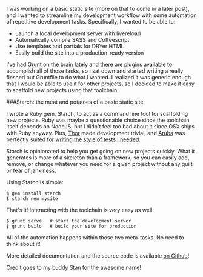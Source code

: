 I was working on a basic static site (more on that to come in a later post), and I wanted to streamline my development workflow with some automation of repetitive development tasks. Specifically, I wanted to be able to:

* Launch a local development server with livereload
* Automatically compile SASS and Coffeescript
* Use templates and partials for DRYer HTML
* Easily build the site into a production-ready version

I've had [Grunt](http://gruntjs.com) on the brain lately and there are plugins available to accomplish all of those tasks, so I sat down and started writing a really fleshed out Gruntfile to do what I wanted. I realized it was generic enough that I would be able to use it for other projects, so I decided to make it easy to scaffold new projects using that toolchain.

###Starch: the meat and potatoes of a basic static site

I wrote a Ruby gem, Starch, to act as a command line tool for scaffolding new projects. Ruby was maybe a questionable choice since the toolchain itself depends on NodeJS, but I didn't feel too bad about it since OSX ships with Ruby anyway. Plus, [Thor](http://whatisthor.com) made development trivial, and [Aruba](https://github.com/cucumber/aruba) was perfectly suited for [writing the style of tests I needed](https://github.com/brianokeefe/starch/blob/master/features/new.feature).

Starch is opinionated to help you get going on new projects quickly. What it generates is more of a skeleton than a framework, so you can easily add, remove, or change whatever you need for a given project without any guilt or fear of jankiness.

Using Starch is simple:

	$ gem install starch
    $ starch new mysite
    
That's it! Interacting with the toolchain is very easy as well:

	$ grunt serve   # start the development server
    $ grunt build   # build your site for production
    
All of the automation happens within those two meta-tasks. No need to think about it!

More detailed documentation and the source code is available [on Github](https://github.com/brianokeefe/starch)!

Credit goes to my buddy [Stan](http://www.schwertly.com) for the awesome name!